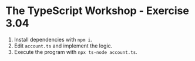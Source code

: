 # The TypeScript Workshop - Exercise 3.04

1. Install dependencies with `npm i`.
2. Edit `account.ts` and implement the logic.
3. Execute the program with `npx ts-node account.ts`.
